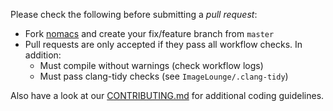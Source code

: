 Please check the following before submitting a *pull request*:

- Fork [nomacs](https://github.com/nomacs/nomacs.git) and create your fix/feature branch from `master`
- Pull requests are only accepted if they pass all workflow checks. In addition: 
    - Must compile without warnings (check workflow logs)
	- Must pass clang-tidy checks (see `ImageLounge/.clang-tidy`)

Also have a look at our [CONTRIBUTING.md](https://github.com/nomacs/nomacs/blob/master/CONTRIBUTING.md) for additional coding guidelines.

